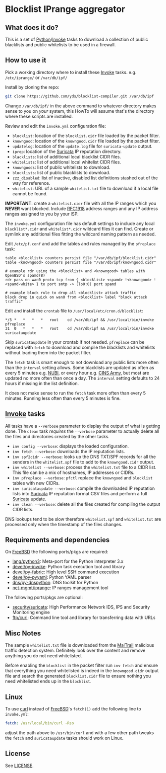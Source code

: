 # Blocklist IPrange aggregator

## What does it do?

This is a set of [Python][]/[Invoke][] tasks to download a collection
of public blacklists and public whitelists to be used in a firewall.

## How to use it

Pick a working directory where to install these [Invoke][] tasks.
e.g. `/etc/iprange/` or `/var/db/ipf/`

Install by cloning the repo:
```sh
git clone https://github.com/yds/blocklist-compiler.git /var/db/ipf
```
Change `/var/db/ipf/` in the above command to whatever directory
makes sense to you on *your* system, this HowTo will assume that's
the directory where these scripts are installed.

Review and edit the `invoke.yml` configuration file:
- `blocklist`: location of the `blocklist.cidr` file loaded by the packet filter.
- `knowngood`: location of the `knowngood.cidr` file loaded by the packet filter.
- `updatelog`: location of the `update.log` file for `suricata-update` output.
- `iprep`: location of the [Suricata][] IP reputation directory.
- `blacklists`: list of additional local blacklist CIDR files.
- `whitelists`: list of additional local whitelist CIDR files.
- `knowngoods`: list of public whitelists to download.
- `blocklists`: list of public blacklists to download.
- `zzz_disabled`: list of inactive, disabled list definitions stashed out of the way for reference.
- `whitelist`: URL of a sample `whitelist.txt` file to download if a local file cannot be found.

**IMPORTANT**: create a `whitelist.cidr` file with all the IP ranges
which you **NEVER** want blocked. Include [RFC1918][] address
ranges and any IP address ranges assigned to you by your ISP.

The `invoke.yml` configuration file has default settings to include
any local `blacklist*.cidr` and `whitelist*.cidr` wildcard files
it can find. Create or symlink any additional files fitting the
wildcard naming pattern as needed.

Edit `/etc/pf.conf` and add the tables and rules managed by the `pfreplace` task:
```
table <blocklist> counters persist file "/var/db/ipf/blocklist.cidr"
table <knowngood> counters persist file "/var/db/ipf/knowngood.cidr"

# example rdr using the <blocklist> and <knowngood> tables with OpenBSD's spamd(8)
rdr pass on wan0 proto tcp from { <blocklist> <spamd> !<knowngood> !<spamd-white> } to port smtp -> (lo0:0) port spamd

# example block rule to drop all <blocklist> attack traffic
block drop in quick on wan0 from <blocklist> label "block attack traffic"
```

Edit and install the `crontab` file to `/usr/local/etc/cron.d/blocklist`:
```crontab
*/5	*	*	*	*	root	cd /var/db/ipf && /usr/local/bin/invoke pfreplace
31	0	*	*	*	root	cd /var/db/ipf && /usr/local/bin/invoke suricataupdate
```
Skip `suricataupdate` in your crontab if not needed. `pfreplace`
can be replaced with `fetch` to download and compile the blacklists
and whitelists without loading them into the packet filter.

The `fetch` task is smart enough to not download any public lists
more often than the `interval` setting allows. Some blacklists are
updated as often as every 5 minutes e.g. [NUBI][], or every hour e.g.
[CINS Army][], but most are updated no more often than once a day.
The `interval` setting defaults to 24 hours if missing in the list
definition.

It does not make sense to run the `fetch` task more often than every
5 minutes. Running less often than every 5 minutes is fine.

## [Invoke][] tasks

All tasks have a `--verbose` parameter to display the output of
what is getting done. The `clean` task _requires_ the `--verbose`
parameter to actually delete all the files and directories created
by the other tasks.

- `inv config --verbose`: displays the loaded configuration.
- `inv fetch --verbose`: downloads the IP reputation lists.
- `inv spf2cidr --verbose`: looks up the DNS TXT/SPF records
  for all the senders in the `whitelist.spf` file to add to
  the `knowngood.cidr` output.
- `inv whitelist --verbose`: process the `whitelist.txt` file
  to a CIDR list. This file can be a mix of hostnames,
  IP addresses or CIDRs.
- `inv pfreplace --verbose`: `pfctl` replace the `knowngood`
  and `blocklist` tables with new CIDRs.
- `inv suricataupdate --verbose`: compile the downloaded
  IP reputation lists into [Suricata][] IP reputation format
  CSV files and perform a full [Suricata][] update.
- `inv clean --verbose`: delete all the files created for
  compiling the output CIDR lists.

DNS lookups tend to be slow therefore `whitelist.spf` and `whitelist.txt`
are processed only when the timestamp of the files changes.

## Requirements and dependencies

On [FreeBSD][] the following ports/pkgs are required:
- [lang/python3](https://Python.org/ "Python is a programming language that lets you get shite done!"): Meta-port for the Python interpreter 3.x
- [devel/py-invoke](https://PyInvoke.org/ "Invoke is a Python library for managing shell-oriented subprocesses and organizing executable Python code into CLI-invokable tasks."): Python task execution tool and library
- [devel/py-fabric](https://FabFile.org/ "Fabric is a high level Python library designed to execute shell commands remotely over SSH."): High level SSH command execution
- [devel/py-pyyaml](https://PyYAML.org/ "YAML Ain't Markup Language"): Python YAML parser
- [dns/py-dnspython](https://www.DNSpython.org/ "DNS toolkit for Python"): DNS toolkit for Python
- [net-mgmt/iprange](https://GitHub.com/firehol/iprange "IP ranges management tool"): IP ranges management tool

The following ports/pkgs are optional:
- [security/suricata](https://Suricata.io/ "High Performance Network IDS, IPS and Security Monitoring engine"): High Performance Network IDS, IPS and Security Monitoring engine
- [ftp/curl](https://cURL.se/ "Command line tool and library for transferring data with URLs"): Command line tool and library for transferring data with URLs

## Misc Notes

The sample `whitelist.txt` file is downloaded from the [MalTrail][]
malicious traffic detection system. Definitely look over the content
and remove anything you do not need whitelisted.

Before enabling the `blocklist` in the packet filter run `inv fetch`
and ensure that everything you need whitelisted is indeed in the
`knowngood.cidr` output file and search the generated `blocklist.cidr`
file to ensure nothing you need whitelisted ends up in the `blocklist`.

## Linux

To use [curl](https://cURL.se/ "Command line tool and library for transferring data with URLs")
instead of [FreeBSD][]'s `fetch(1)` add the following line to `invoke.yml`:
```yaml
fetch: /usr/local/bin/curl -Rso
```
adjust the path above to `/usr/bin/curl` and with a few other path
tweaks the `fetch` and `suricataupdate` tasks should work on Linux.

## License

See [LICENSE](https://GitHub.com/yds/blocklist-compiler/blob/master/LICENSE "BSD3CLAUSE").

[FreeBSD]:https://FreeBSD.org/ "The Power to Serve"
[PyYAML]:http://www.PyYAML.org/ "YAML Ain't Markup Language"
[Python]:https://Python.org/ "Python is a programming language that lets you get shite done!"
[Invoke]:https://PyInvoke.org/ "Invoke is a Python library for managing shell-oriented subprocesses and organizing executable Python code into CLI-invokable tasks."
[Fabric]:https://FabFile.org/ "Fabric is a high level Python library designed to execute shell commands remotely over SSH."
[Suricata]:https://Suricata.io/ "High Performance Network IDS, IPS and Security Monitoring engine"
[MalTrail]:https://GitHub.com/stamparm/maltrail "Maltrail is a malicious traffic detection system"
[RFC1918]:https://www.RFC-Editor.org/rfc/rfc1918 "Address Allocation for Private Internets"
[CINS Army]:https://CINSscore.com/#list "Collective Intelligence Network Security"
[NUBI]:https://www.NUBI-Network.com/faq.php "NUBI was designed to be a replacement for the venerable BadIPs.com after their website went offline in late 2020."
